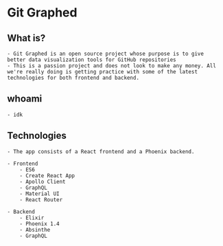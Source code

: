 # Git Graphed

## What is?

    - Git Graphed is an open source project whose purpose is to give better data visualization tools for GitHub repositories
    - This is a passion project and does not look to make any money. All we're really doing is getting practice with some of the latest technologies for both frontend and backend.

## whoami

    - idk

## Technologies

    - The app consists of a React frontend and a Phoenix backend.

    - Frontend
        - ES6
        - Create React App
        - Apollo Client
        - GraphQL
        - Material UI
        - React Router
    
    - Backend
        - Elixir
        - Phoenix 1.4
        - Absinthe
        - GraphQL